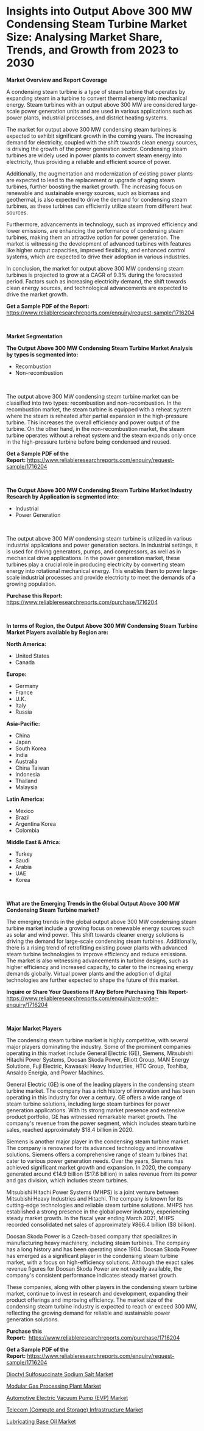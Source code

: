 <p><h1>Insights into Output Above 300 MW Condensing Steam Turbine Market Size: Analysing Market Share, Trends, and Growth from 2023 to 2030</h1></p><p><strong>Market Overview and Report Coverage</strong></p>
<p><p>A condensing steam turbine is a type of steam turbine that operates by expanding steam in a turbine to convert thermal energy into mechanical energy. Steam turbines with an output above 300 MW are considered large-scale power generation units and are used in various applications such as power plants, industrial processes, and district heating systems.</p><p>The market for output above 300 MW condensing steam turbines is expected to exhibit significant growth in the coming years. The increasing demand for electricity, coupled with the shift towards clean energy sources, is driving the growth of the power generation sector. Condensing steam turbines are widely used in power plants to convert steam energy into electricity, thus providing a reliable and efficient source of power.</p><p>Additionally, the augmentation and modernization of existing power plants are expected to lead to the replacement or upgrade of aging steam turbines, further boosting the market growth. The increasing focus on renewable and sustainable energy sources, such as biomass and geothermal, is also expected to drive the demand for condensing steam turbines, as these turbines can efficiently utilize steam from different heat sources.</p><p>Furthermore, advancements in technology, such as improved efficiency and lower emissions, are enhancing the performance of condensing steam turbines, making them an attractive option for power generation. The market is witnessing the development of advanced turbines with features like higher output capacities, improved flexibility, and enhanced control systems, which are expected to drive their adoption in various industries.</p><p>In conclusion, the market for output above 300 MW condensing steam turbines is projected to grow at a CAGR of 9.3% during the forecasted period. Factors such as increasing electricity demand, the shift towards clean energy sources, and technological advancements are expected to drive the market growth.</p></p>
<p><strong>Get a Sample PDF of the Report:</strong> <a href="https://www.reliableresearchreports.com/enquiry/request-sample/1716204">https://www.reliableresearchreports.com/enquiry/request-sample/1716204</a></p>
<p>&nbsp;</p>
<p><strong>Market Segmentation</strong></p>
<p><strong>The Output Above 300 MW Condensing Steam Turbine Market Analysis by types is segmented into:</strong></p>
<p><ul><li>Recombustion</li><li>Non-recombustion</li></ul></p>
<p>&nbsp;</p>
<p><p>The output above 300 MW condensing steam turbine market can be classified into two types: recombustion and non-recombustion. In the recombustion market, the steam turbine is equipped with a reheat system where the steam is reheated after partial expansion in the high-pressure turbine. This increases the overall efficiency and power output of the turbine. On the other hand, in the non-recombustion market, the steam turbine operates without a reheat system and the steam expands only once in the high-pressure turbine before being condensed and reused.</p></p>
<p><strong>Get a Sample PDF of the Report:</strong>&nbsp;<a href="https://www.reliableresearchreports.com/enquiry/request-sample/1716204">https://www.reliableresearchreports.com/enquiry/request-sample/1716204</a></p>
<p>&nbsp;</p>
<p><strong>The Output Above 300 MW Condensing Steam Turbine Market Industry Research by Application is segmented into:</strong></p>
<p><ul><li>Industrial</li><li>Power Generation</li></ul></p>
<p>&nbsp;</p>
<p><p>The output above 300 MW condensing steam turbine is utilized in various industrial applications and power generation sectors. In industrial settings, it is used for driving generators, pumps, and compressors, as well as in mechanical drive applications. In the power generation market, these turbines play a crucial role in producing electricity by converting steam energy into rotational mechanical energy. This enables them to power large-scale industrial processes and provide electricity to meet the demands of a growing population.</p></p>
<p><strong>Purchase this Report:</strong>&nbsp; <a href="https://www.reliableresearchreports.com/purchase/1716204">https://www.reliableresearchreports.com/purchase/1716204</a></p>
<p>&nbsp;</p>
<p><strong>In terms of Region, the Output Above 300 MW Condensing Steam Turbine Market Players available by Region are:</strong></p>
<p>
    <p> <strong> North America: </strong>
        <ul>
            <li>United States</li>
            <li>Canada</li>
        </ul>
        </p> 
    <p> <strong> Europe: </strong>
        <ul>
            <li>Germany</li>
            <li>France</li>
            <li>U.K.</li>
            <li>Italy</li>
            <li>Russia</li>
        </ul>
        </p> 
    <p> <strong> Asia-Pacific: </strong>
        <ul>
            <li>China</li>
            <li>Japan</li>
            <li>South Korea</li>
            <li>India</li>
            <li>Australia</li>
            <li>China Taiwan</li>
            <li>Indonesia</li>
            <li>Thailand</li>
            <li>Malaysia</li>
        </ul>
        </p> 
    <p> <strong> Latin America: </strong>
        <ul>
            <li>Mexico</li>
            <li>Brazil</li>
            <li>Argentina Korea</li>
            <li>Colombia</li>
        </ul>
        </p> 
    <p> <strong> Middle East & Africa: </strong>
        <ul>
            <li>Turkey</li>
            <li>Saudi</li>
            <li>Arabia</li>
            <li>UAE</li>
            <li>Korea</li>
        </ul>
    </p>
    </p>
<p>&nbsp;</p>
<p><strong>What are the Emerging Trends in the Global Output Above 300 MW Condensing Steam Turbine market?</strong></p>
<p><p>The emerging trends in the global output above 300 MW condensing steam turbine market include a growing focus on renewable energy sources such as solar and wind power. This shift towards cleaner energy solutions is driving the demand for large-scale condensing steam turbines. Additionally, there is a rising trend of retrofitting existing power plants with advanced steam turbine technologies to improve efficiency and reduce emissions. The market is also witnessing advancements in turbine designs, such as higher efficiency and increased capacity, to cater to the increasing energy demands globally. Virtual power plants and the adoption of digital technologies are further expected to shape the future of this market.</p></p>
<p><strong>Inquire or Share Your Questions If Any Before Purchasing This Report</strong>- <a href="https://www.reliableresearchreports.com/enquiry/pre-order-enquiry/1716204">https://www.reliableresearchreports.com/enquiry/pre-order-enquiry/1716204</a></p>
<p>&nbsp;</p>
<p><strong>Major Market Players</strong></p>
<p><p>The condensing steam turbine market is highly competitive, with several major players dominating the industry. Some of the prominent companies operating in this market include General Electric (GE), Siemens, Mitsubishi Hitachi Power Systems, Doosan Skoda Power, Elliott Group, MAN Energy Solutions, Fuji Electric, Kawasaki Heavy Industries, HTC Group, Toshiba, Ansaldo Energia, and Power Machines.</p><p>General Electric (GE) is one of the leading players in the condensing steam turbine market. The company has a rich history of innovation and has been operating in this industry for over a century. GE offers a wide range of steam turbine solutions, including large steam turbines for power generation applications. With its strong market presence and extensive product portfolio, GE has witnessed remarkable market growth. The company's revenue from the power segment, which includes steam turbine sales, reached approximately $18.4 billion in 2020.</p><p>Siemens is another major player in the condensing steam turbine market. The company is renowned for its advanced technology and innovative solutions. Siemens offers a comprehensive range of steam turbines that cater to various power generation needs. Over the years, Siemens has achieved significant market growth and expansion. In 2020, the company generated around €14.9 billion ($17.6 billion) in sales revenue from its power and gas division, which includes steam turbines.</p><p>Mitsubishi Hitachi Power Systems (MHPS) is a joint venture between Mitsubishi Heavy Industries and Hitachi. The company is known for its cutting-edge technologies and reliable steam turbine solutions. MHPS has established a strong presence in the global power industry, experiencing steady market growth. In the fiscal year ending March 2021, MHPS recorded consolidated net sales of approximately ¥866.4 billion ($8 billion).</p><p>Doosan Skoda Power is a Czech-based company that specializes in manufacturing heavy machinery, including steam turbines. The company has a long history and has been operating since 1904. Doosan Skoda Power has emerged as a significant player in the condensing steam turbine market, with a focus on high-efficiency solutions. Although the exact sales revenue figures for Doosan Skoda Power are not readily available, the company's consistent performance indicates steady market growth.</p><p>These companies, along with other players in the condensing steam turbine market, continue to invest in research and development, expanding their product offerings and improving efficiency. The market size of the condensing steam turbine industry is expected to reach or exceed 300 MW, reflecting the growing demand for reliable and sustainable power generation solutions.</p></p>
<p><strong>Purchase this Report:</strong>&nbsp;&nbsp;<a href="https://www.reliableresearchreports.com/purchase/1716204">https://www.reliableresearchreports.com/purchase/1716204</a></p>
<p></p>
<p><strong>Get a Sample PDF of the Report:</strong>&nbsp;<a href="https://www.reliableresearchreports.com/enquiry/request-sample/1716204">https://www.reliableresearchreports.com/enquiry/request-sample/1716204</a></p>
<p><p><a href="https://www.linkedin.com/pulse/dioctyl-sulfosuccinate-sodium-salt-market-size-share-amp-m2v2c/">Dioctyl Sulfosuccinate Sodium Salt Market</a></p><p><a href="https://github.com/JameTravis/Market-Research-Report-List-2/blob/main/modular-gas-processing-plant-market.md">Modular Gas Processing Plant Market</a></p><p><a href="https://medium.com/@rogerking1949/automotive-electric-vacuum-pump-evp-market-focuses-on-market-share-size-and-projected-forecast-43e0e2fa466e">Automotive Electric Vacuum Pump (EVP) Market</a></p><p><a href="https://medium.com/@elisamohr1910/telecom-compute-and-storage-infrastructure-market-size-and-market-trends-complete-industry-715a24d32097">Telecom (Compute and Storage) Infrastructure Market</a></p><p><a href="https://www.linkedin.com/pulse/lubricating-base-oil-market-challenges-opportunities-growth-7taec/">Lubricating Base Oil Market</a></p></p>